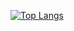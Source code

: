 
[![Top Langs](https://github-readme-stats.vercel.app/api/top-langs/?username=Bilguunbayartsogt)](https://github.com/anuraghazra/github-readme-stats)
